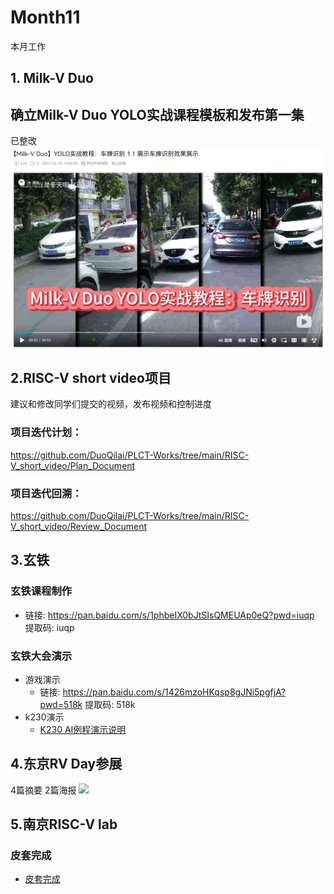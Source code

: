 # Month11

本月工作

## 1. Milk-V Duo
## 确立Milk-V Duo YOLO实战课程模板和发布第一集
已整改
![](../../images/yolo1.png)

## 2.RISC-V short video项目
建议和修改同学们提交的视频，发布视频和控制进度

### 项目迭代计划：

https://github.com/DuoQilai/PLCT-Works/tree/main/RISC-V_short_video/Plan_Document

### 项目迭代回溯：

https://github.com/DuoQilai/PLCT-Works/tree/main/RISC-V_short_video/Review_Document

## 3.玄铁

### 玄铁课程制作

- 链接: https://pan.baidu.com/s/1phbeIX0bJtSIsQMEUAp0eQ?pwd=iuqp 提取码: iuqp 

### 玄铁大会演示

- 游戏演示
   - 链接: https://pan.baidu.com/s/1426mzoHKqsp8gJNi5pgfjA?pwd=518k 提取码: 518k
- k230演示
   - [K230 AI例程演示说明](https://github.com/DuoQilai/PLCT-Works/blob/main/Notes/XuanTie/K230AIDemoManualForDeployment.md)
## 4.东京RV Day参展

4篇摘要 2篇海报
![](../../images/Tokyo2.jpg)

## 5.南京RISC-V lab 

### 皮套完成

- [皮套完成](https://github.com/DuoQilai/PLCT-Works/blob/main/images/duoqilai.zip)